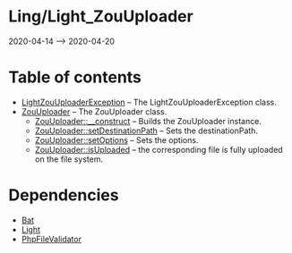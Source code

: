 Ling/Light_ZouUploader
================
2020-04-14 --> 2020-04-20




Table of contents
===========

- [LightZouUploaderException](https://github.com/lingtalfi/Light_ZouUploader/blob/master/doc/api/Ling/Light_ZouUploader/Exception/LightZouUploaderException.md) &ndash; The LightZouUploaderException class.
- [ZouUploader](https://github.com/lingtalfi/Light_ZouUploader/blob/master/doc/api/Ling/Light_ZouUploader/ZouUploader.md) &ndash; The ZouUploader class.
    - [ZouUploader::__construct](https://github.com/lingtalfi/Light_ZouUploader/blob/master/doc/api/Ling/Light_ZouUploader/ZouUploader/__construct.md) &ndash; Builds the ZouUploader instance.
    - [ZouUploader::setDestinationPath](https://github.com/lingtalfi/Light_ZouUploader/blob/master/doc/api/Ling/Light_ZouUploader/ZouUploader/setDestinationPath.md) &ndash; Sets the destinationPath.
    - [ZouUploader::setOptions](https://github.com/lingtalfi/Light_ZouUploader/blob/master/doc/api/Ling/Light_ZouUploader/ZouUploader/setOptions.md) &ndash; Sets the options.
    - [ZouUploader::isUploaded](https://github.com/lingtalfi/Light_ZouUploader/blob/master/doc/api/Ling/Light_ZouUploader/ZouUploader/isUploaded.md) &ndash; the corresponding file is fully uploaded on the file system.


Dependencies
============
- [Bat](https://github.com/lingtalfi/Bat)
- [Light](https://github.com/lingtalfi/Light)
- [PhpFileValidator](https://github.com/lingtalfi/PhpFileValidator)


